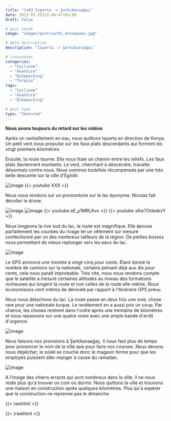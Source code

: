 ```yaml
---
title: "J+83 Isparta -> Şarkikaraağaç"
date: 2023-03-25T22:49:47+03:00
draft: false

# post thumb
image: "images/post/sarki_dronepano.jpg"

# meta description
description: "Isparta -> Şarkikaraağaç"

# taxonomies
categories:
  - "Cyclisme" 
  - "Aventure" 
  - "Bikepacking"
  - "Turquie" 
tags:
  - "Cyclisme" 
  - "Aventure" 
  - "Bikepacking" 

# post type
type: "featured"
---
```


**Nous avons toujours du retard sur les vidéos**

Après un ravitaillement en eau, nous quittons Isparta en direction de Konya. Un petit vent nous propulse sur les faux plats descendants qui forment les vingt premiers kilomètres. 

Ensuite, la route tourne. Elle nous fraie un chemin entre les reliefs. Les faux plats deviennent montants. Le vent, cherchant à descendre, travaille désormais contre nous. Nous sommes toutefois récompensés par une très belle descente sur la ville d'Egirdir. 

![image](../../images/post/sarki_velo.jpg)
{{< youtube XXX >}}

Nous nous rendons sur un promontoire sur le lac éponyme. Nicolas fait décoller le drone. 

![image](../../images/post/sarki_dronedistance.jpg)
![image](../../images/post/sarki_dronejetee.jpg)
{{< youtube eE_y1MRLKvo >}}
{{< youtube s6w7OnbekvY >}}

Nous longeons la rive sud du lac, la route est magnifique. Elle épouse parfaitement les courbes du rivage tel un vêtement sur mesure confectionné par un des nombreux tailleurs de la région. De petites bosses nous permettent de mieux replonger vers les eaux du lac. 

![image](../../images/post/sarki_montagne.jpg)

Le GPS annonce une montée à vingt-cinq pour cents. Étant donné le nombre de camions sur la nationale, certains peinant déjà aux dix pour cents, cela nous paraît improbable. Très vite, nous nous rendons compte que le satellite a mesuré certaines altitudes au niveau des formations rocheuses qui longent la route et non celles de la route elle-même. Nous économisons cent mètres de dénivelé par rapport à l'itinéraire GPS prévu. 

Nous nous détachons du lac. La route passe en deux fois une voie, chose rare pour une nationale turque. Le revêtement en a aussi pris un coup. Par chance, les choses rentrent dans l'ordre après une trentaine de kilomètres et nous repassons sur une quatre voies avec une ample bande d'arrêt d'urgence.

![image](../../images/post/sarki_montagneneige.jpg)

Nous faisons nos provisions à Şarkikaraağaç. Il nous faut plus de temps pour prononcer le nom de la ville que pour faire nos courses. Nous devons nous dépêcher, le soleil se couche donc le magasin ferme pour que les employés puissent aller manger à cause du ramadan. 

![image](../../images/post/sarki_sarki.jpg)

A l'image des chiens errants qui sont nombreux dans la ville, il ne nous reste plus qu'à trouver un coin où dormir. Nous quittons la ville et trouvons une maison en construction après quelques kilomètres. Plus qu'à espérer que la construction ne reprenne pas le dimanche. 

{{< rawhtml >}} 
<div class="strava-embed-placeholder" data-embed-type="activity" data-embed-id="8775935488"></div><script src="https://strava-embeds.com/embed.js"></script>
{{< /rawhtml >}} 

